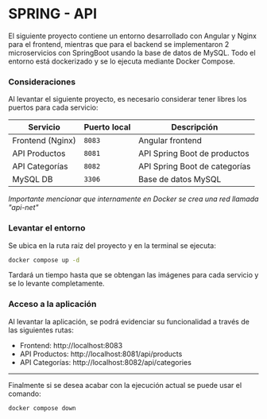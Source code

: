 # SPRING - API

El siguiente proyecto contiene un entorno desarrollado con Angular y Nginx para el frontend, mientras que para el backend se implementaron 2 microservicios con SpringBoot usando la base de datos de MySQL. Todo el entorno está dockerizado y se lo ejecuta mediante Docker Compose.

### Consideraciones

Al levantar el siguiente proyecto, es necesario considerar tener libres los puertos para cada servicio:

| Servicio         | Puerto local | Descripción                         |
| ---------------- | ------------ | ----------------------------------- |
| Frontend (Nginx) | `8083`       | Angular frontend                    |
| API Productos    | `8081`       | API Spring Boot de productos        |
| API Categorías   | `8082`       | API Spring Boot de categorías       |
| MySQL DB         | `3306`       | Base de datos MySQL                 |

*Importante mencionar que internamente en Docker se crea una red llamada "api-net"*

### Levantar el entorno

Se ubica en la ruta raiz del proyecto y en la terminal se ejecuta:

```bash
docker compose up -d
````

Tardará un tiempo hasta que se obtengan las imágenes para cada servicio y se lo levante completamente.

### Acceso a la aplicación

Al levantar la aplicación, se podrá evidenciar su funcionalidad a través de las siguientes rutas:

* Frontend: http://localhost:8083
* API Productos: http://localhost:8081/api/products
* API Categorías: http://localhost:8082/api/categories

***

Finalmente si se desea acabar con la ejecución actual se puede usar el comando:

```bash
docker compose down
````
